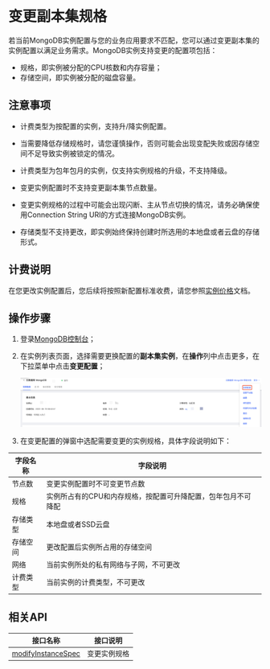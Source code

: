 # 变更副本集规格



若当前MongoDB实例配置与您的业务应用要求不匹配，您可以通过变更副本集的实例配置以满足业务需求。MongoDB实例支持变更的配置项包括：

- 规格，即实例被分配的CPU核数和内存容量；
- 存储空间，即实例被分配的磁盘容量。



## 注意事项

- 计费类型为按配置的实例，支持升/降实例配置。

- 当需要降低存储规格时，请您谨慎操作，否则可能会出现变配失败或因存储空间不足导致实例被锁定的情况。

- 计费类型为包年包月的实例，仅支持实例规格的升级，不支持降级。

- 变更实例配置时不支持变更副本集节点数量。

- 变更实例规格的过程中可能会出现闪断、主从节点切换的情况，请务必确保使用Connection String URI的方式连接MongoDB实例。

- 存储类型不支持更改，即实例始终保持创建时所选用的本地盘或者云盘的存储形式。

  

## 计费说明

在您更改实例配置后，您后续将按照新配置标准收费，请您参照[实例价格](../../../Pricing/Price-Overview.md)文档。



## 操作步骤

1. 登录[MongoDB控制台](https://mongodb-console.jdcloud.com/mongodb)；

2. 在实例列表页面，选择需要更换配置的**副本集实例**，在**操作**列中点击更多，在下拉菜单中点击**变更配置**；

   ![img](../../../../../../image/mongodb/changeReplicaSetSpec.png)

3. 在变更配置的弹窗中选配需要变更的实例规格，具体字段说明如下：

| 字段名称 | 字段说明                                                     |
| -------- | ------------------------------------------------------------ |
| 节点数   | 变更实例配置时不可变更节点数                                 |
| 规格     | 实例所占有的CPU和内存规格，按配置可升降配置，包年包月不可降配 |
| 存储类型 | 本地盘或者SSD云盘                                            |
| 存储空间 | 更改配置后实例所占用的存储空间                               |
| 网络     | 当前实例所处的私有网络与子网，不可更改                       |
| 计费类型 | 当前实例的计费类型，不可更改                                 |



## 相关API

| 接口名称                                                     | 接口说明     |
| ------------------------------------------------------------ | ------------ |
| [modifyInstanceSpec](../../../../../../API/JCS-for-MongoDB/Instance-Management/modifyInstanceSpec.md) | 变更实例规格 |